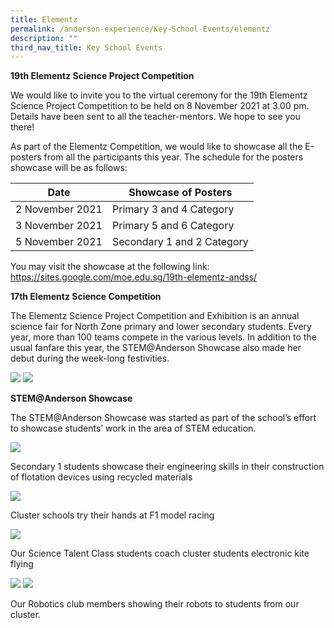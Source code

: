 ```yaml
---
title: Elementz
permalink: /anderson-experience/Key-School-Events/elementz
description: ""
third_nav_title: Key School Events
---
```


**19th Elementz Science Project Competition**

We would like to invite you to the virtual ceremony for the 19th Elementz Science Project
Competition to be held on 8 November 2021 at 3.00 pm. Details have been sent to all the
teacher-mentors. We hope to see you there!

As part of the Elementz Competition, we would like to showcase all the E-posters from all the
participants this year. The schedule for the posters showcase will be as follows:



| Date | Showcase of Posters | 
| -------- | -------- |
| 2 November 2021 |	Primary 3 and 4 Category|
|3 November 2021|	Primary 5 and 6 Category|
|5 November 2021|	Secondary 1 and 2 Category|

You may visit the showcase at the following link:
https://sites.google.com/moe.edu.sg/19th-elementz-andss/



**17th Elementz Science Competition**

The Elementz Science Project Competition and Exhibition is an annual science fair for North Zone primary and lower secondary students. Every year, more than 100 teams compete in the various levels. In addition to the usual fanfare this year, the STEM@Anderson Showcase also made her debut during the week-long festivities.

![](/images/Cluster%20students%20showcasing%20their%20work%20%202.jpg)
![](/images/Cluster%20students%20showcasing%20their%20work%20%203.jpeg)

**STEM@Anderson Showcase**

The STEM@Anderson Showcase was started as part of the school’s effort to showcase students’ work in the area of STEM education.

![](/images/Sec%201%20students'%20flotation%20devices.jpeg)

Secondary 1 students showcase their engineering skills in their construction of flotation devices using recycled materials

![](/images/F%201%20Model%20Racing.jpg)

Cluster schools try their hands at F1 model racing

![](/images/Coaching%20(1).jpg)

Our Science Talent Class students coach cluster students electronic kite flying

![](/images/Robotics%201.jpg)
![](/images/Robotics%202.jpg)

Our Robotics club members showing their robots to students from our cluster.

